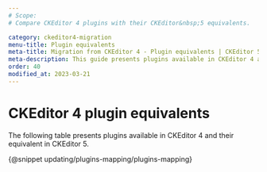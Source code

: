 ```yaml
---
# Scope:
# Compare CKEditor 4 plugins with their CKEditor&nbsp;5 equivalents.

category: ckeditor4-migration
menu-title: Plugin equivalents
meta-title: Migration from CKEditor 4 - Plugin equivalents | CKEditor 5 Documentation
meta-description: This guide presents plugins available in CKEditor 4 and their equivalent in CKEditor 5.
order: 40
modified_at: 2023-03-21
---
```


# CKEditor 4 plugin equivalents

The following table presents plugins available in CKEditor 4 and their equivalent in CKEditor&nbsp;5.

{@snippet updating/plugins-mapping/plugins-mapping}
